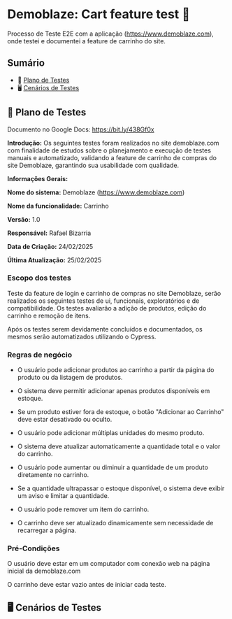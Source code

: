 
# Demoblaze: Cart feature test 🛒

Processo de Teste E2E com a aplicação (https://www.demoblaze.com), onde testei e documentei a feature de carrinho do site.

## Sumário
  
- 📝 [Plano de Testes](#plano-de-testes) 
- 🖥️ [Cenários de Testes](#cenários-de-testes) 


## 📝 Plano de Testes
 
 
Documento no Google Docs: https://bit.ly/438Gf0x

**Introdução:** Os seguintes testes foram realizados no site demoblaze.com com finalidade de estudos sobre o planejamento e execução de testes manuais e automatizado, validando a feature de carrinho de compras do site Demoblaze, garantindo sua usabilidade com qualidade.

**Informações Gerais:**

**Nome do sistema:** Demoblaze (https://www.demoblaze.com) 

**Nome da funcionalidade:** Carrinho


**Versão:** 1.0 


**Responsável:** Rafael Bizarria

**Data de Criação:** 24/02/2025

**Última Atualização:** 25/02/2025



### Escopo dos testes

Teste da feature de login e carrinho de compras no site Demoblaze, serão realizados os seguintes testes de ui, funcionais, exploratórios e de compatibilidade. Os testes avaliarão a adição de produtos, edição do carrinho e remoção de itens.

Após os testes serem devidamente concluídos e documentados, os mesmos serão automatizados utilizando o Cypress.

### Regras de negócio

- O usuário pode adicionar produtos ao carrinho a partir da página do produto ou da listagem de produtos.

- O sistema deve permitir adicionar apenas produtos disponíveis em estoque.

- Se um produto estiver fora de estoque, o botão "Adicionar ao Carrinho" deve estar desativado ou oculto.

- O usuário pode adicionar múltiplas unidades do mesmo produto.

- O sistema deve atualizar automaticamente a quantidade total e o valor do carrinho.

- O usuário pode aumentar ou diminuir a quantidade de um produto diretamente no carrinho.

- Se a quantidade ultrapassar o estoque disponível, o sistema deve exibir um aviso e limitar a quantidade.

- O usuário pode remover um item do carrinho.

- O carrinho deve ser atualizado dinamicamente sem necessidade de recarregar a página.

### Pré-Condições


O usuário deve estar em um computador com conexão web na página inicial da demoblaze.com

O carrinho deve estar vazio antes de iniciar cada teste.

## 🖥️ Cenários de Testes
